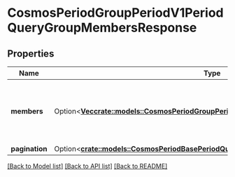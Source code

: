 # CosmosPeriodGroupPeriodV1PeriodQueryGroupMembersResponse

## Properties

Name | Type | Description | Notes
------------ | ------------- | ------------- | -------------
**members** | Option<[**Vec<crate::models::CosmosPeriodGroupPeriodV1PeriodGroupMember>**](cosmos.group.v1.GroupMember.md)> | members are the members of the group with given group_id. | [optional]
**pagination** | Option<[**crate::models::CosmosPeriodBasePeriodQueryPeriodV1beta1PeriodPageResponse**](cosmos.base.query.v1beta1.PageResponse.md)> |  | [optional]

[[Back to Model list]](../README.md#documentation-for-models) [[Back to API list]](../README.md#documentation-for-api-endpoints) [[Back to README]](../README.md)


